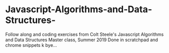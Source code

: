 # Javascript-Algorithms-and-Data-Structures-
Follow along and coding exercises from Colt Steele's Javascript Algorithms and Data Structures Master class, Summer 2019
Done in scratchpad and chrome snippets
k bye...
